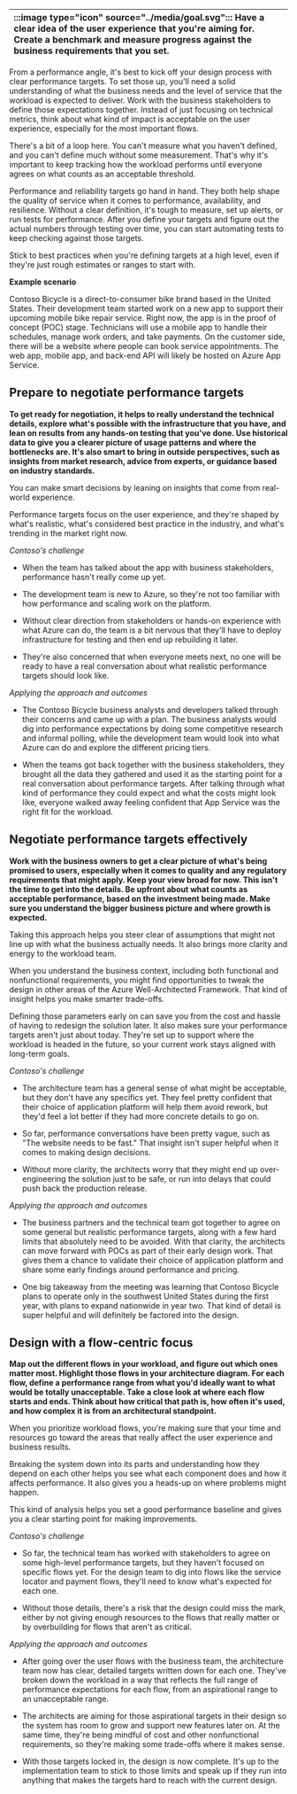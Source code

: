 | :::image type="icon" source="../media/goal.svg"::: Have a clear idea of the user experience that you're aiming for. Create a benchmark and measure progress against the business requirements that you set. |
| :----------------------------------------------------------------------------------------------------------------------------- |

From a performance angle, it's best to kick off your design process with clear performance targets. To set those up, you'll need a solid understanding of what the business needs and the level of service that the workload is expected to deliver. Work with the business stakeholders to define those expectations together. Instead of just focusing on technical metrics, think about what kind of impact is acceptable on the user experience, especially for the most important flows.

There's a bit of a loop here. You can't measure what you haven't defined, and you can't define much without some measurement. That's why it's important to keep tracking how the workload performs until everyone agrees on what counts as an acceptable threshold.

Performance and reliability targets go hand in hand. They both help shape the quality of service when it comes to performance, availability, and resilience. Without a clear definition, it's tough to measure, set up alerts, or run tests for performance. After you define your targets and figure out the actual numbers through testing over time, you can start automating tests to keep checking against those targets.

Stick to best practices when you're defining targets at a high level, even if they're just rough estimates or ranges to start with.

**Example scenario**

Contoso Bicycle is a direct-to-consumer bike brand based in the United States. Their development team started work on a new app to support their upcoming mobile bike repair service. Right now, the app is in the proof of concept (POC) stage. Technicians will use a mobile app to handle their schedules, manage work orders, and take payments. On the customer side, there will be a website where people can book service appointments. The web app, mobile app, and back-end API will likely be hosted on Azure App Service.

## Prepare to negotiate performance targets

**To get ready for negotiation, it helps to really understand the technical details, explore what's possible with the infrastructure that you have, and lean on results from any hands-on testing that you've done. Use historical data to give you a clearer picture of usage patterns and where the bottlenecks are. It's also smart to bring in outside perspectives, such as insights from market research, advice from experts, or guidance based on industry standards.**

You can make smart decisions by leaning on insights that come from real-world experience.

Performance targets focus on the user experience, and they're shaped by what's realistic, what's considered best practice in the industry, and what's trending in the market right now.

*Contoso's challenge*

- When the team has talked about the app with business stakeholders, performance hasn't really come up yet.

- The development team is new to Azure, so they're not too familiar with how performance and scaling work on the platform.
- Without clear direction from stakeholders or hands-on experience with what Azure can do, the team is a bit nervous that they'll have to deploy infrastructure for testing and then end up rebuilding it later.
- They're also concerned that when everyone meets next, no one will be ready to have a real conversation about what realistic performance targets should look like.

*Applying the approach and outcomes*

- The Contoso Bicycle business analysts and developers talked through their concerns and came up with a plan. The business analysts would dig into performance expectations by doing some competitive research and informal polling, while the development team would look into what Azure can do and explore the different pricing tiers.

- When the teams got back together with the business stakeholders, they brought all the data they gathered and used it as the starting point for a real conversation about performance targets. After talking through what kind of performance they could expect and what the costs might look like, everyone walked away feeling confident that App Service was the right fit for the workload.

## Negotiate performance targets effectively

**Work with the business owners to get a clear picture of what's being promised to users, especially when it comes to quality and any regulatory requirements that might apply. Keep your view broad for now. This isn't the time to get into the details. Be upfront about what counts as acceptable performance, based on the investment being made. Make sure you understand the bigger business picture and where growth is expected.**

Taking this approach helps you steer clear of assumptions that might not line up with what the business actually needs. It also brings more clarity and energy to the workload team.

When you understand the business context, including both functional and nonfunctional requirements, you might find opportunities to tweak the design in other areas of the Azure Well-Architected Framework. That kind of insight helps you make smarter trade-offs.

Defining those parameters early on can save you from the cost and hassle of having to redesign the solution later. It also makes sure your performance targets aren't just about today. They're set up to support where the workload is headed in the future, so your current work stays aligned with long-term goals.

*Contoso's challenge*

- The architecture team has a general sense of what might be acceptable, but they don't have any specifics yet. They feel pretty confident that their choice of application platform will help them avoid rework, but they'd feel a lot better if they had more concrete details to go on.

- So far, performance conversations have been pretty vague, such as "The website needs to be fast." That insight isn't super helpful when it comes to making design decisions.
- Without more clarity, the architects worry that they might end up over-engineering the solution just to be safe, or run into delays that could push back the production release.

*Applying the approach and outcomes*

- The business partners and the technical team got together to agree on some general but realistic performance targets, along with a few hard limits that absolutely need to be avoided. With that clarity, the architects can move forward with POCs as part of their early design work. That gives them a chance to validate their choice of application platform and share some early findings around performance and pricing.

- One big takeaway from the meeting was learning that Contoso Bicycle plans to operate only in the southwest United States during the first year, with plans to expand nationwide in year two. That kind of detail is super helpful and will definitely be factored into the design.

## Design with a flow-centric focus

**Map out the different flows in your workload, and figure out which ones matter most. Highlight those flows in your architecture diagram. For each flow, define a performance range from what you'd ideally want to what would be totally unacceptable. Take a close look at where each flow starts and ends. Think about how critical that path is, how often it's used, and how complex it is from an architectural standpoint.**

When you prioritize workload flows, you're making sure that your time and resources go toward the areas that really affect the user experience and business results.

Breaking the system down into its parts and understanding how they depend on each other helps you see what each component does and how it affects performance. It also gives you a heads-up on where problems might happen.

This kind of analysis helps you set a good performance baseline and gives you a clear starting point for making improvements.

*Contoso's challenge*

- So far, the technical team has worked with stakeholders to agree on some high-level performance targets, but they haven't focused on specific flows yet. For the design team to dig into flows like the service locator and payment flows, they'll need to know what's expected for each one.

- Without those details, there's a risk that the design could miss the mark, either by not giving enough resources to the flows that really matter or by overbuilding for flows that aren't as critical.

*Applying the approach and outcomes*

- After going over the user flows with the business team, the architecture team now has clear, detailed targets written down for each one. They've broken down the workload in a way that reflects the full range of performance expectations for each flow, from an aspirational range to an unacceptable range.

- The architects are aiming for those aspirational targets in their design so the system has room to grow and support new features later on. At the same time, they're being mindful of cost and other nonfunctional requirements, so they're making some trade-offs where it makes sense.
- With those targets locked in, the design is now complete. It's up to the implementation team to stick to those limits and speak up if they run into anything that makes the targets hard to reach with the current design.
